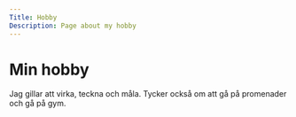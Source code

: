 ```yaml
---
Title: Hobby
Description: Page about my hobby
---
```


Min hobby
==================

Jag gillar att virka, teckna och måla. Tycker också om att gå på promenader och gå på gym. 
